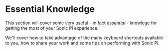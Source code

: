 # Essential Knowledge

This section will cover some very useful - in fact *essential* - knowlege
for getting the most of your Sonic Pi experience.

We'll cover how to take advantage of the many keyboard shortcuts
available to you, how to share your work and some tips on performing
with Sonic Pi.
